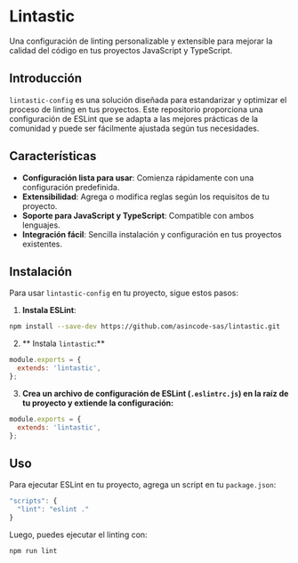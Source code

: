 # Lintastic

Una configuración de linting personalizable y extensible para mejorar la calidad del código en tus proyectos JavaScript y TypeScript.

## Introducción

`lintastic-config` es una solución diseñada para estandarizar y optimizar el proceso de linting en tus proyectos. Este repositorio proporciona una configuración de ESLint que se adapta a las mejores prácticas de la comunidad y puede ser fácilmente ajustada según tus necesidades.

## Características

- **Configuración lista para usar**: Comienza rápidamente con una configuración predefinida.
- **Extensibilidad**: Agrega o modifica reglas según los requisitos de tu proyecto.
- **Soporte para JavaScript y TypeScript**: Compatible con ambos lenguajes.
- **Integración fácil**: Sencilla instalación y configuración en tus proyectos existentes.

## Instalación

Para usar `lintastic-config` en tu proyecto, sigue estos pasos:

1. **Instala ESLint**:

```bash
npm install --save-dev https://github.com/asincode-sas/lintastic.git
```

2. ** Instala `lintastic`:**

```javascript
module.exports = {
  extends: 'lintastic',
};
```

3. **Crea un archivo de configuración de ESLint (`.eslintrc.js`) en la raíz de tu proyecto y extiende la configuración:**

```javascript
module.exports = {
  extends: 'lintastic',
};
```

## Uso

Para ejecutar ESLint en tu proyecto, agrega un script en tu `package.json`:

```javascript
"scripts": {
  "lint": "eslint ."
}
```

Luego, puedes ejecutar el linting con:

```javascript
npm run lint
```

